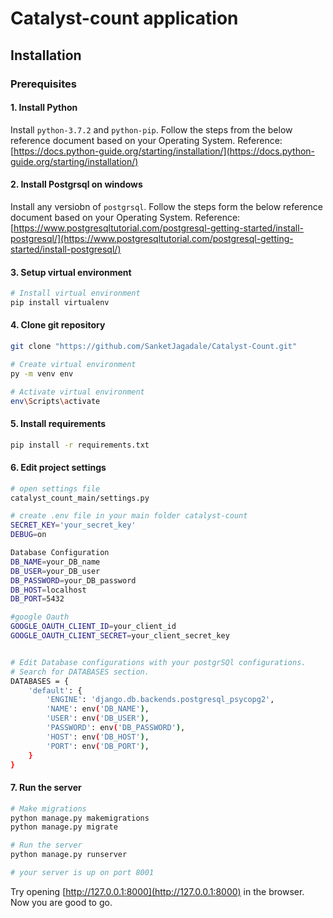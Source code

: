 # Catalyst-count application
## Installation

### Prerequisites

#### 1. Install Python
Install ```python-3.7.2``` and ```python-pip```. Follow the steps from the below reference document based on your Operating System.
Reference: [https://docs.python-guide.org/starting/installation/](https://docs.python-guide.org/starting/installation/)

#### 2. Install Postgrsql on windows
Install any versiobn of ```postgrsql```. Follow the steps form the below reference document based on your Operating System.
Reference: [https://www.postgresqltutorial.com/postgresql-getting-started/install-postgresql/](https://www.postgresqltutorial.com/postgresql-getting-started/install-postgresql/)
#### 3. Setup virtual environment
```bash
# Install virtual environment
pip install virtualenv
```

#### 4. Clone git repository
```bash
git clone "https://github.com/SanketJagadale/Catalyst-Count.git"

# Create virtual environment
py -m venv env

# Activate virtual environment
env\Scripts\activate
```

#### 5. Install requirements
```bash
pip install -r requirements.txt
```

#### 6. Edit project settings
```bash
# open settings file
catalyst_count_main/settings.py

# create .env file in your main folder catalyst-count
SECRET_KEY='your_secret_key'
DEBUG=on

Database Configuration
DB_NAME=your_DB_name
DB_USER=your_DB_user
DB_PASSWORD=your_DB_password
DB_HOST=localhost
DB_PORT=5432

#google Oauth
GOOGLE_OAUTH_CLIENT_ID=your_client_id
GOOGLE_OAUTH_CLIENT_SECRET=your_client_secret_key


# Edit Database configurations with your postgrSQl configurations.
# Search for DATABASES section.
DATABASES = {
    'default': {
        'ENGINE': 'django.db.backends.postgresql_psycopg2',
        'NAME': env('DB_NAME'),
        'USER': env('DB_USER'),
        'PASSWORD': env('DB_PASSWORD'),
        'HOST': env('DB_HOST'),
        'PORT': env('DB_PORT'),
    }
}
```
#### 7. Run the server
```bash
# Make migrations
python manage.py makemigrations
python manage.py migrate

# Run the server
python manage.py runserver

# your server is up on port 8001
```
Try opening [http://127.0.0.1:8000](http://127.0.0.1:8000) in the browser.
Now you are good to go.
